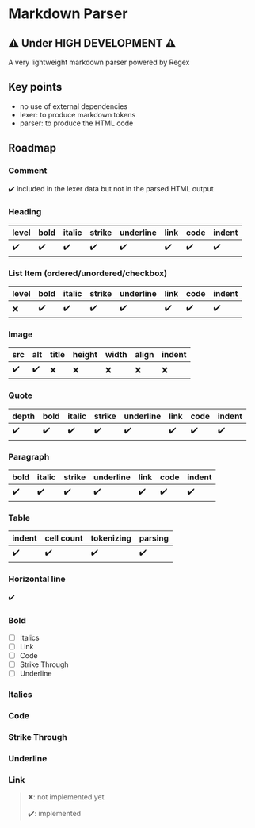 # Markdown Parser

## ⚠️ Under HIGH DEVELOPMENT ⚠️

A very lightweight markdown parser powered by Regex

## Key points
- no use of external dependencies
- lexer: to produce markdown tokens
- parser: to produce the HTML code

## Roadmap

### Comment
✔️ included in the lexer data but not in the parsed HTML output

### Heading
| level | bold | italic | strike | underline | link | code | indent |
|-------|------|--------|--------|-----------|------|------|--------|
| ✔️  ️ | ✔️   | ✔️     | ✔️     | ✔️ ️      | ✔️   | ✔️   | ✔️     |

### List Item (ordered/unordered/checkbox)
| level | bold | italic | strike | underline | link | code | indent |
|-------|------|--------|--------|-----------|------|------|--------|
| ❌     | ✔️   | ✔️     | ✔️     | ✔️️       | ✔️   | ✔️   | ✔️     |

### Image
| src | alt | title | height | width | align | indent |
|-----|-----|-------|--------|-------|-------|--------|
| ✔️  | ✔️  | ❌     | ❌      | ❌     | ❌     | ❌      |  ❌ |

### Quote
| depth | bold | italic | strike | underline | link | code | indent |
|-------|------|--------|--------|-----------|------|------|--------|
| ✔️    | ✔️   | ✔️     | ✔️     | ✔️        | ✔️️  | ✔️   | ✔️     |

### Paragraph
| bold | italic | strike | underline | link | code | indent |
|------|--------|--------|-----------|------|------|--------|
| ✔️   | ✔️     | ✔️     | ✔️        | ✔️   | ✔️   | ✔️     |

### Table
| indent | cell count | tokenizing | parsing |
|--------|------------|------------|---------|
| ✔️     | ✔️         | ✔️         | ✔️      |

### Horizontal line
✔️

### Bold
- [ ] Italics
- [ ] Link
- [ ] Code
- [ ] Strike Through
- [ ] Underline

### Italics

### Code

### Strike Through

### Underline

### Link

> ❌: not implemented yet
>
> ✔️: implemented
